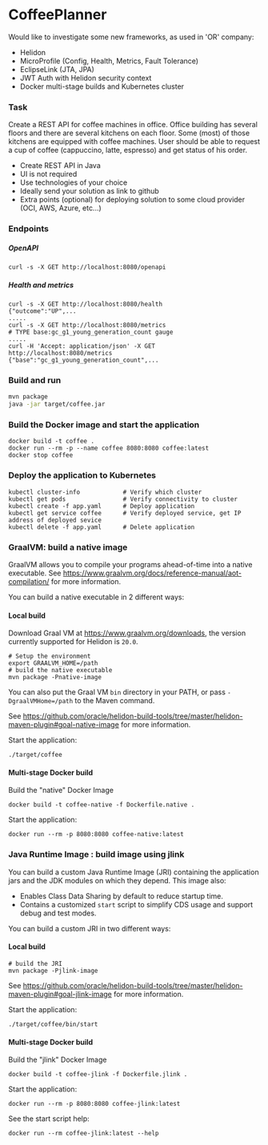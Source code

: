 # CoffeePlanner

Would like to investigate some new frameworks, as used in 'OR' company:
* Helidon
* MicroProfile (Config, Health, Metrics, Fault Tolerance)
* EclipseLink (JTA, JPA)
* JWT Auth with Helidon security context 
* Docker multi-stage builds and Kubernetes cluster

### Task 

Create a REST API for coffee machines in office. 
Office building has several floors and there are several kitchens on each floor. 
Some (most) of those kitchens are equipped with coffee machines. 
User should be able to request a cup of coffee (cappuccino, latte, espresso) and get status of his order.

* Create REST API in Java
* UI is not required
* Use technologies of your choice
* Ideally send your solution as link to github
* Extra points (optional) for deploying solution to some cloud provider (OCI, AWS, Azure, etc...)

### Endpoints

##### OpenAPI

```
curl -s -X GET http://localhost:8080/openapi
```

##### Health and metrics

```
curl -s -X GET http://localhost:8080/health
{"outcome":"UP",...
.....
curl -s -X GET http://localhost:8080/metrics
# TYPE base:gc_g1_young_generation_count gauge
.....
curl -H 'Accept: application/json' -X GET http://localhost:8080/metrics
{"base":"gc_g1_young_generation_count",...
```


### Build and run

```bash
mvn package
java -jar target/coffee.jar
```

### Build the Docker image and start the application

```
docker build -t coffee .
docker run --rm -p --name coffee 8080:8080 coffee:latest
docker stop coffee
```

### Deploy the application to Kubernetes

```
kubectl cluster-info            # Verify which cluster
kubectl get pods                # Verify connectivity to cluster
kubectl create -f app.yaml      # Deploy application
kubectl get service coffee      # Verify deployed service, get IP address of deployed sevice
kubectl delete -f app.yaml      # Delete application
```

### GraalVM: build a native image

GraalVM allows you to compile your programs ahead-of-time into a native
 executable. See https://www.graalvm.org/docs/reference-manual/aot-compilation/
 for more information.

You can build a native executable in 2 different ways:

#### Local build

Download Graal VM at https://www.graalvm.org/downloads, the version
 currently supported for Helidon is `20.0`.

```
# Setup the environment
export GRAALVM_HOME=/path
# build the native executable
mvn package -Pnative-image
```

You can also put the Graal VM `bin` directory in your PATH, or pass
 `-DgraalVMHome=/path` to the Maven command.

See https://github.com/oracle/helidon-build-tools/tree/master/helidon-maven-plugin#goal-native-image
 for more information.

Start the application:

```
./target/coffee
```

#### Multi-stage Docker build

Build the "native" Docker Image

```
docker build -t coffee-native -f Dockerfile.native .
```

Start the application:

```
docker run --rm -p 8080:8080 coffee-native:latest
```


### Java Runtime Image : build image using jlink

You can build a custom Java Runtime Image (JRI) containing the application jars and the JDK modules 
on which they depend. This image also:

* Enables Class Data Sharing by default to reduce startup time. 
* Contains a customized `start` script to simplify CDS usage and support debug and test modes. 
 
You can build a custom JRI in two different ways:

#### Local build

```
# build the JRI
mvn package -Pjlink-image
```

See https://github.com/oracle/helidon-build-tools/tree/master/helidon-maven-plugin#goal-jlink-image
 for more information.

Start the application:

```
./target/coffee/bin/start
```

#### Multi-stage Docker build

Build the "jlink" Docker Image

```
docker build -t coffee-jlink -f Dockerfile.jlink .
```

Start the application:

```
docker run --rm -p 8080:8080 coffee-jlink:latest
```

See the start script help:

```
docker run --rm coffee-jlink:latest --help
```